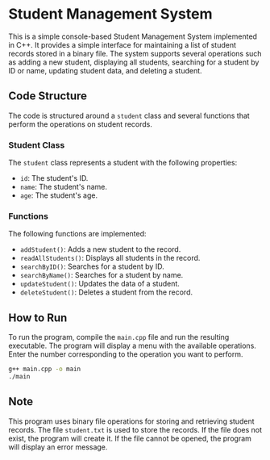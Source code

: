 # Student Management System

This is a simple console-based Student Management System implemented in C++. It provides a simple interface for maintaining a list of student records stored in a binary file. The system supports several operations such as adding a new student, displaying all students, searching for a student by ID or name, updating student data, and deleting a student.

## Code Structure

The code is structured around a `student` class and several functions that perform the operations on student records.

### Student Class

The `student` class represents a student with the following properties:

- `id`: The student's ID.
- `name`: The student's name.
- `age`: The student's age.

### Functions

The following functions are implemented:

- `addStudent()`: Adds a new student to the record.
- `readAllStudents()`: Displays all students in the record.
- `searchByID()`: Searches for a student by ID.
- `searchByName()`: Searches for a student by name.
- `updateStudent()`: Updates the data of a student.
- `deleteStudent()`: Deletes a student from the record.

## How to Run

To run the program, compile the `main.cpp` file and run the resulting executable. The program will display a menu with the available operations. Enter the number corresponding to the operation you want to perform.

```bash
g++ main.cpp -o main
./main
```

## Note

This program uses binary file operations for storing and retrieving student records. The file `student.txt` is used to store the records. If the file does not exist, the program will create it. If the file cannot be opened, the program will display an error message.
